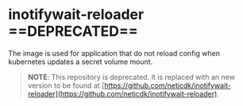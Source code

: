 # inotifywait-reloader ==DEPRECATED==
The image is used for application that do not reload config when kubernetes updates a secret volume mount.
> **NOTE**: This repository is deprecated. It is replaced with an
  new version to be found at [https://github.com/neticdk/inotifywait-reloader](https://github.com/neticdk/inotifywait-reloader).
